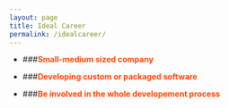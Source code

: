 ```yaml
---
layout: page
title: Ideal Career
permalink: /idealcareer/
---
```


- ###**<span style='color: OrangeRed;'>Small-medium sized company</span>**

- ###**<span style='color: OrangeRed;'>Developing custom or packaged software</span>**

- ###**<span style='color: OrangeRed;'>Be involved in the whole developement process</span>**
